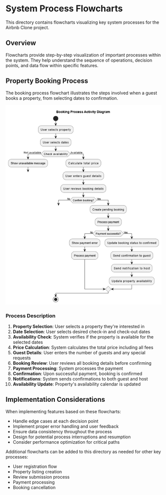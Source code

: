 # System Process Flowcharts

This directory contains flowcharts visualizing key system processes for the Airbnb Clone project.

## Overview

Flowcharts provide step-by-step visualization of important processes within the system. They help understand the sequence of operations, decision points, and data flow within specific features.

## Property Booking Process

The booking process flowchart illustrates the steps involved when a guest books a property, from selecting dates to confirmation.

![Property Booking Process](./data-flow-diagram.png)

### Process Description

1. **Property Selection**: User selects a property they're interested in
2. **Date Selection**: User selects desired check-in and check-out dates
3. **Availability Check**: System verifies if the property is available for the selected dates
4. **Price Calculation**: System calculates the total price including all fees
5. **Guest Details**: User enters the number of guests and any special requests
6. **Booking Review**: User reviews all booking details before confirming
7. **Payment Processing**: System processes the payment
8. **Confirmation**: Upon successful payment, booking is confirmed
9. **Notifications**: System sends confirmations to both guest and host
10. **Availability Update**: Property's availability calendar is updated

## Implementation Considerations

When implementing features based on these flowcharts:
- Handle edge cases at each decision point
- Implement proper error handling and user feedback
- Ensure data consistency throughout the process
- Design for potential process interruptions and resumption
- Consider performance optimization for critical paths

Additional flowcharts can be added to this directory as needed for other key processes:
- User registration flow
- Property listing creation
- Review submission process
- Payment processing
- Booking cancellation
